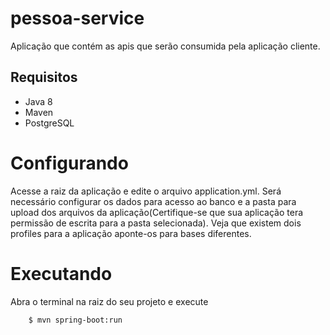 # pessoa-service

Aplicação que contém as apis que serão consumida pela aplicação cliente.

## Requisitos

* Java 8
* Maven
* PostgreSQL


# Configurando

Acesse a raiz da aplicação e edite o arquivo application.yml.
Será necessário configurar os dados para acesso ao banco e a pasta para upload dos arquivos da aplicação(Certifique-se que sua aplicação tera permissão de escrita para a pasta selecionada).
Veja que existem dois profiles para a aplicação aponte-os para bases diferentes.

# Executando

Abra o terminal na raiz do seu projeto e execute 

```sh
    $ mvn spring-boot:run
```
